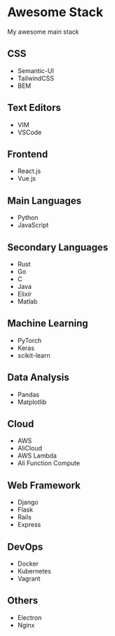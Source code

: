 # Awesome Stack
My awesome main stack

## CSS
- Semantic-UI
- TailwindCSS
- BEM

## Text Editors
- VIM
- VSCode

## Frontend
- React.js
- Vue.js

## Main Languages
- Python
- JavaScript

## Secondary Languages
- Rust
- Go
- C
- Java
- Elixir
- Matlab

## Machine Learning
- PyTorch
- Keras
- scikit-learn

## Data Analysis
- Pandas
- Matplotlib

## Cloud
- AWS
- AliCloud
- AWS Lambda
- Ali Function Compute

## Web Framework
- Django
- Flask
- Rails
- Express

## DevOps
- Docker
- Kubernetes
- Vagrant

## Others
- Electron
- Nginx

